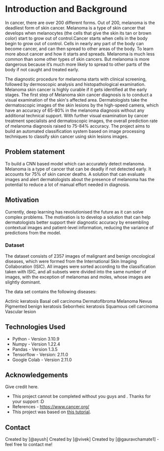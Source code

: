 
# Introduction and Background

In cancer, there are over 200 different forms. Out of 200, melanoma is the deadliest form of skin cancer. Melanoma is a type of skin cancer that develops when melanocytes (the cells that give the skin its tan or brown color) start to grow out of control.Cancer starts when cells in the body begin to grow out of control. 
Cells in nearly any part of the body can become cancer, and can then spread to other areas of the body. To learn more about cancer and how it starts and spreads. Melanoma is much less common than some other types of skin cancers. But melanoma is more dangerous because it’s much more likely to spread to other parts of the 
body if not caught and treated early.

The diagnostic procedure for melanoma starts with clinical screening, followed by dermoscopic analysis and histopathological examination. Melanoma skin cancer is highly curable if it gets identified at the early stages. The first step of Melanoma skin cancer diagnosis is to conduct a visual examination of the skin's affected area. Dermatologists take the dermatoscopic images of the skin lesions by the high-speed camera, which have an accuracy of 65-80% in the melanoma diagnosis without 
any additional technical support. With further visual examination by cancer treatment specialists and dermatoscopic images, the overall prediction rate of melanoma diagnosis raised to 75-84% accuracy. The project aims to build an automated classification system based on image processing techniques to classify skin cancer using skin lesions images.

    
## Problem statement

To build a CNN based model which can accurately detect melanoma. Melanoma is a type of cancer that can be deadly if not detected early. It accounts for 75% of skin cancer deaths. A solution that can evaluate images and alert dermatologists about the presence of melanoma has the potential to reduce a lot of manual effort needed in diagnosis.

## Motivation

Currently, deep learning has revolutionised the future as it can solve complex problems. The motivation is to develop a solution that can help dermatologists better support their diagnostic accuracy by ensembling contextual images and patient-level information, reducing the variance of predictions from the model.


### Dataset

The dataset consists of 2357 images of malignant and benign oncological diseases, which were formed from the International Skin Imaging Collaboration (ISIC). All images were sorted according to the classification taken with ISIC, and all subsets were divided into the same number of images, with the exception of melanomas and moles, whose images are slightly dominant.

The data set contains the following diseases:

Actinic keratosis
Basal cell carcinoma
Dermatofibroma
Melanoma
Nevus
Pigmented benign keratosis
Seborrheic keratosis
Squamous cell carcinoma
Vascular lesion
 
 
## Technologies Used

- Python - Version 3.10.9
- Numpy - Version 1.22.4
- Pandas - Version 1.3.5
- Tensorflow - Version: 2.11.0
- Google Colab - Version 2.11.0




 ## Acknowledgements
Give credit here.
- This project cannot be completed without you guys  and . Thanks for your support :D
- References - https://www.cancer.org/ 
- This project was based on [this tutorial](https://learn.upgrad.com/course/deeplearning).


## Contact
Created by [@ayush]
Created by [@vivek]
Created by [@gauravchamate1] - feel free to contact me!



